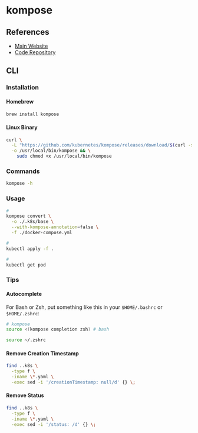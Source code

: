 # kompose

## References

- [Main Website](https://kompose.io/)
- [Code Repository](https://github.com/kubernetes/kompose)

## CLI

### Installation

#### Homebrew

```sh
brew install kompose
```

#### Linux Binary

```sh
curl \
  -L "https://github.com/kubernetes/kompose/releases/download/$(curl -s https://api.github.com/repos/kubernetes/kompose/releases/latest | grep tag_name | cut -d '"' -f 4)/kompose-linux-amd64" \
  -o /usr/local/bin/kompose && \
    sudo chmod +x /usr/local/bin/kompose
```

### Commands

```sh
kompose -h
```

### Usage

```sh
#
kompose convert \
  -o ./.k8s/base \
  --with-kompose-annotation=false \
  -f ./docker-compose.yml

#
kubectl apply -f .

#
kubectl get pod
```

### Tips

#### Autocomplete

For Bash or Zsh, put something like this in your `$HOME/.bashrc` or `$HOME/.zshrc`:

```sh
# kompose
source <(kompose completion zsh) # bash
```

```sh
source ~/.zshrc
```

#### Remove Creation Timestamp

```sh
find ..k8s \
  -type f \
  -iname \*.yaml \
  -exec sed -i '/creationTimestamp: null/d' {} \;
```

#### Remove Status

```sh
find ..k8s \
  -type f \
  -iname \*.yaml \
  -exec sed -i '/status: /d' {} \;
```

<!-- #### Consistent Indent Sequences -->
